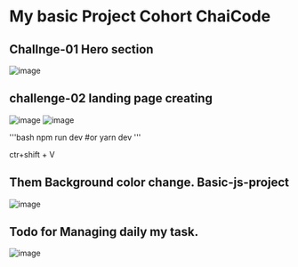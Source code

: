 # My basic Project Cohort ChaiCode 

## Challnge-01 Hero section
![image](https://github.com/user-attachments/assets/5bec0dd3-2666-444b-88d1-2249d66e9576)

## challenge-02 landing page creating
![image](https://github.com/user-attachments/assets/5cb73200-5c98-4bb0-93c1-8114f5c17e00)
![image](https://github.com/user-attachments/assets/ea61942f-4b5c-432e-87e3-c6079d2d0b7c)

'''bash
npm run dev
#or 
yarn dev
'''

ctr+shift + V





## Them Background color change. Basic-js-project 

![image](https://github.com/user-attachments/assets/c8e10041-3ada-4480-8e61-4d72e7b6d3b9)


## Todo for Managing daily my task.

![image](https://github.com/user-attachments/assets/7e2a3b98-f31e-462d-98be-16e9c4e4aa03)
